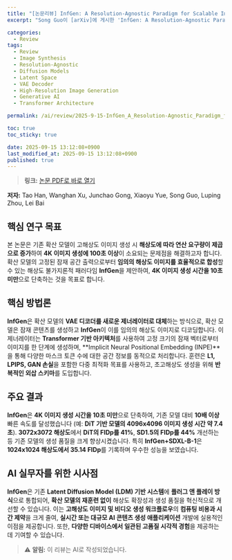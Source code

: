 ```yaml
---
title: "[논문리뷰] InfGen: A Resolution-Agnostic Paradigm for Scalable Image Synthesis"
excerpt: "Song Guo이 [arXiv]에 게시한 'InfGen: A Resolution-Agnostic Paradigm for Scalable Image Synthesis' 논문에 대한 자세한 리뷰입니다."

categories:
  - Review
tags:
  - Review
  - Image Synthesis
  - Resolution-Agnostic
  - Diffusion Models
  - Latent Space
  - VAE Decoder
  - High-Resolution Image Generation
  - Generative AI
  - Transformer Architecture

permalink: /ai/review/2025-9-15-InfGen_A_Resolution-Agnostic_Paradigm_for_Scalable_Image_Synthesis/

toc: true
toc_sticky: true

date: 2025-09-15 13:12:08+0900
last_modified_at: 2025-09-15 13:12:08+0900
published: true
---
```

> **링크:** [논문 PDF로 바로 열기](https://arxiv.org/abs/2509.10441)

**저자:** Tao Han, Wanghan Xu, Junchao Gong, Xiaoyu Yue, Song Guo, Luping Zhou, Lei Bai



## 핵심 연구 목표
본 논문은 기존 확산 모델이 고해상도 이미지 생성 시 **해상도에 따라 연산 요구량이 제곱으로 증가**하여 **4K 이미지 생성에 100초 이상**이 소요되는 문제점을 해결하고자 합니다. 확산 모델의 고정된 잠재 공간 출력으로부터 **임의의 해상도 이미지를 효율적으로 합성**할 수 있는 해상도 불가지론적 패러다임 **InfGen**을 제안하여, **4K 이미지 생성 시간을 10초 미만**으로 단축하는 것을 목표로 합니다.

## 핵심 방법론
**InfGen**은 확산 모델의 **VAE 디코더를 새로운 제너레이터로 대체**하는 방식으로, 확산 모델은 잠재 콘텐츠를 생성하고 **InfGen**이 이를 임의의 해상도 이미지로 디코딩합니다. 이 제너레이터는 **Transformer 기반 아키텍처**를 사용하여 고정 크기의 잠재 벡터로부터 이미지를 한 단계에 생성하며, **Implicit Neural Positional Embedding (INPE)**을 통해 다양한 마스크 토큰 수에 대한 공간 정보를 동적으로 처리합니다. 훈련은 **L1, LPIPS, GAN 손실**을 포함한 다중 최적화 목표를 사용하고, 초고해상도 생성을 위해 **반복적인 외삽 스키마**를 도입합니다.

## 주요 결과
**InfGen**은 **4K 이미지 생성 시간을 10초 미만**으로 단축하여, 기존 모델 대비 **10배 이상** 빠른 속도를 달성했습니다 (예: **DiT 기반 모델의 4096x4096 이미지 생성 시간 약 7.4초**). **3072x3072 해상도**에서 **DiT의 FIDp를 41%**, **SD1.5의 FIDp를 44%** 개선하는 등 기존 모델의 생성 품질을 크게 향상시켰습니다. 특히 **InfGen+SDXL-B-1**은 **1024x1024 해상도에서 35.14 FIDp**를 기록하며 우수한 성능을 보였습니다.

## AI 실무자를 위한 시사점
**InfGen**은 기존 **Latent Diffusion Model (LDM) 기반 시스템**에 **플러그 앤 플레이 방식**으로 통합되어, **확산 모델의 재훈련 없이** 해상도 확장성과 생성 품질을 혁신적으로 개선할 수 있습니다. 이는 **고해상도 이미지 및 비디오 생성 워크플로우**의 **컴퓨팅 비용과 시간 제약**을 크게 줄여, **실시간 또는 대규모 AI 콘텐츠 생성 애플리케이션** 개발에 실용적인 이점을 제공합니다. 또한, **다양한 디바이스에서 일관된 고품질 시각적 경험**을 제공하는 데 기여할 수 있습니다.

> ⚠️ **알림:** 이 리뷰는 AI로 작성되었습니다.